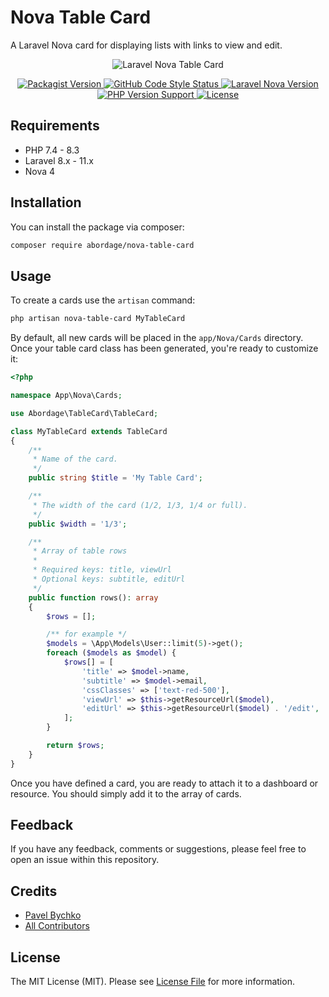 <!--suppress HtmlDeprecatedAttribute -->

# Nova Table Card

A Laravel Nova card for displaying lists with links to view and edit.

<p style="text-align: center;" align="center">
<img alt="Laravel Nova Table Card" src="https://github.com/abordage/nova-table-card/blob/master/docs/images/abordage-nova-table-card.png?raw=true">
</p>



<p style="text-align: center;" align="center">


<a href="https://packagist.org/packages/abordage/nova-table-card" title="Packagist version">
    <img alt="Packagist Version" src="https://img.shields.io/packagist/v/abordage/nova-table-card">
</a>


<a href="https://github.com/abordage/nova-table-card/actions/workflows/php-cs-fixer.yml" title="GitHub Code Style Status">
    <img alt="GitHub Code Style Status" src="https://img.shields.io/github/actions/workflow/status/abordage/nova-table-card/php-cs-fixer.yml?label=code%20style">
</a>


<a href="https://nova.laravel.com/docs/4.0/" title="Laravel Nova Version">
    <img alt="Laravel Nova Version" src="https://img.shields.io/badge/laravel%20nova-4.0-1DA5E7">
</a>


<a href="https://www.php.net/" title="PHP version">
    <img alt="PHP Version Support" src="https://img.shields.io/packagist/php-v/abordage/nova-table-card">
</a>


<a href="https://github.com/abordage/nova-table-card/blob/master/LICENSE.md" title="License">
    <img alt="License" src="https://img.shields.io/github/license/abordage/nova-table-card">
</a>



</p>

## Requirements
- PHP 7.4 - 8.3
- Laravel 8.x - 11.x
- Nova 4

## Installation

You can install the package via composer:

```bash
composer require abordage/nova-table-card
```

## Usage

To create a cards use the `artisan` command:

```bash
php artisan nova-table-card MyTableCard
```
By default, all new cards will be placed in the `app/Nova/Cards` directory. 
Once your table card class has been generated, you're ready to customize it:

```php
<?php

namespace App\Nova\Cards;

use Abordage\TableCard\TableCard;

class MyTableCard extends TableCard
{
    /**
     * Name of the card.
     */
    public string $title = 'My Table Card';

    /**
     * The width of the card (1/2, 1/3, 1/4 or full).
     */
    public $width = '1/3';

    /**
     * Array of table rows
     *
     * Required keys: title, viewUrl
     * Optional keys: subtitle, editUrl
     */
    public function rows(): array
    {
        $rows = [];

        /** for example */
        $models = \App\Models\User::limit(5)->get();
        foreach ($models as $model) {
            $rows[] = [
                'title' => $model->name,
                'subtitle' => $model->email,
                'cssClasses' => ['text-red-500'],
                'viewUrl' => $this->getResourceUrl($model),
                'editUrl' => $this->getResourceUrl($model) . '/edit',
            ];
        }

        return $rows;
    }
}
```

Once you have defined a card, you are ready to attach it to a dashboard or resource. You should simply add it to the array of cards.

## Feedback
If you have any feedback, comments or suggestions, please feel free to open an issue within this repository.

## Credits

- [Pavel Bychko](https://github.com/abordage)
- [All Contributors](https://github.com/abordage/nova-table-card/graphs/contributors)

## License

The MIT License (MIT). Please see [License File](LICENSE.md) for more information.
